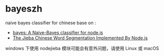 # bayeszh
naive bayes classifier for chinese
base on :
- [bayes: A Naive-Bayes classifier for node.js][1]
- [The Jieba Chinese Word Segmentation Implemented By Node.js][2]

[1]:https://github.com/ttezel/bayes
[2]:https://github.com/yanyiwu/nodejieba

windows 下使用 nodejieba 模块可能会有意外问题，请使用 Linux 或 macOS 
